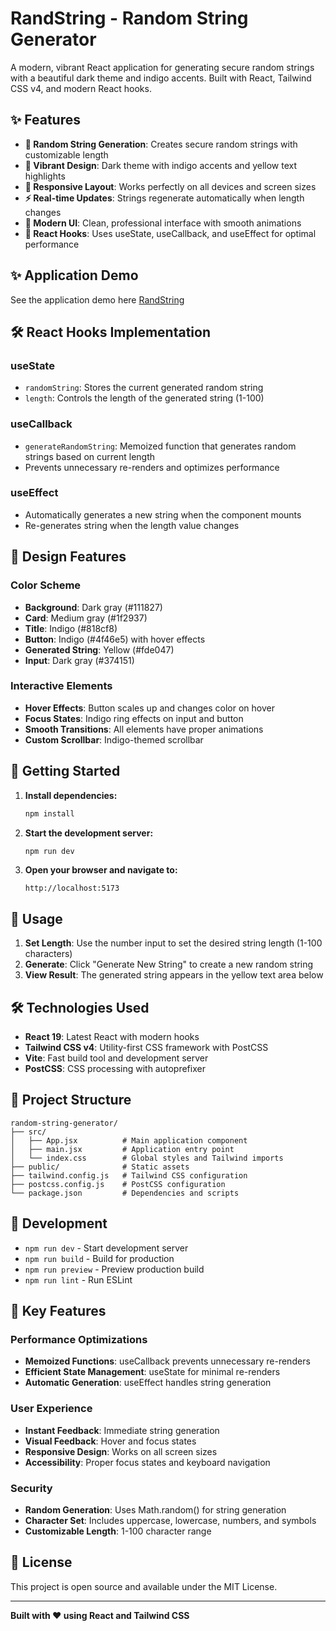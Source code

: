 # RandString - Random String Generator

A modern, vibrant React application for generating secure random strings with a beautiful dark theme and indigo accents. Built with React, Tailwind CSS v4, and modern React hooks.

## ✨ Features

- **🎲 Random String Generation**: Creates secure random strings with customizable length
- **🎨 Vibrant Design**: Dark theme with indigo accents and yellow text highlights
- **📱 Responsive Layout**: Works perfectly on all devices and screen sizes
- **⚡ Real-time Updates**: Strings regenerate automatically when length changes
- **🎯 Modern UI**: Clean, professional interface with smooth animations
- **🔧 React Hooks**: Uses useState, useCallback, and useEffect for optimal performance

## ✨ Application Demo
See the application demo here [RandString](https://randstring.vercel.app/)


## 🛠️ React Hooks Implementation

### useState
- `randomString`: Stores the current generated random string
- `length`: Controls the length of the generated string (1-100)

### useCallback
- `generateRandomString`: Memoized function that generates random strings based on current length
- Prevents unnecessary re-renders and optimizes performance

### useEffect
- Automatically generates a new string when the component mounts
- Re-generates string when the length value changes

## 🎨 Design Features

### Color Scheme
- **Background**: Dark gray (#111827)
- **Card**: Medium gray (#1f2937)
- **Title**: Indigo (#818cf8)
- **Button**: Indigo (#4f46e5) with hover effects
- **Generated String**: Yellow (#fde047)
- **Input**: Dark gray (#374151)

### Interactive Elements
- **Hover Effects**: Button scales up and changes color on hover
- **Focus States**: Indigo ring effects on input and button
- **Smooth Transitions**: All elements have proper animations
- **Custom Scrollbar**: Indigo-themed scrollbar

## 🚀 Getting Started

1. **Install dependencies:**
   ```bash
   npm install
   ```

2. **Start the development server:**
   ```bash
   npm run dev
   ```

3. **Open your browser and navigate to:**
   ```
   http://localhost:5173
   ```

## 📖 Usage

1. **Set Length**: Use the number input to set the desired string length (1-100 characters)
2. **Generate**: Click "Generate New String" to create a new random string
3. **View Result**: The generated string appears in the yellow text area below

## 🛠️ Technologies Used

- **React 19**: Latest React with modern hooks
- **Tailwind CSS v4**: Utility-first CSS framework with PostCSS
- **Vite**: Fast build tool and development server
- **PostCSS**: CSS processing with autoprefixer

## 📁 Project Structure

```
random-string-generator/
├── src/
│   ├── App.jsx          # Main application component
│   ├── main.jsx         # Application entry point
│   └── index.css        # Global styles and Tailwind imports
├── public/              # Static assets
├── tailwind.config.js   # Tailwind CSS configuration
├── postcss.config.js    # PostCSS configuration
└── package.json         # Dependencies and scripts
```

## 🔧 Development

- `npm run dev` - Start development server
- `npm run build` - Build for production
- `npm run preview` - Preview production build
- `npm run lint` - Run ESLint

## 🎯 Key Features

### Performance Optimizations
- **Memoized Functions**: useCallback prevents unnecessary re-renders
- **Efficient State Management**: useState for minimal re-renders
- **Automatic Generation**: useEffect handles string generation

### User Experience
- **Instant Feedback**: Immediate string generation
- **Visual Feedback**: Hover and focus states
- **Responsive Design**: Works on all screen sizes
- **Accessibility**: Proper focus states and keyboard navigation

### Security
- **Random Generation**: Uses Math.random() for string generation
- **Character Set**: Includes uppercase, lowercase, numbers, and symbols
- **Customizable Length**: 1-100 character range

## 📝 License

This project is open source and available under the MIT License.

---

**Built with ❤️ using React and Tailwind CSS**
